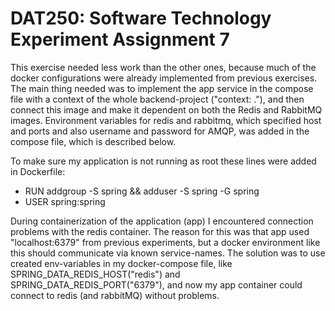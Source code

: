 # DAT250: Software Technology Experiment Assignment 7

This exercise needed less work than the other ones, because much of the docker configurations were already implemented 
from previous exercises.
The main thing needed was to implement the app service in the compose file with a context of the whole backend-project 
("context: ."), and then connect this image and make it dependent on both the Redis and RabbitMQ images.
Environment variables for redis and rabbitmq, which specified host and ports and also username and password for AMQP, was
added in the compose file, which is described below.

To make sure my application is not running as root these lines were added in Dockerfile:
- RUN addgroup -S spring && adduser -S spring -G spring
- USER spring:spring

During containerization of the application (app) I encountered connection problems with the redis container. The reason
for this was that app used "localhost:6379" from previous experiments, but a docker environment like
this should communicate via known service-names. The solution was to use created env-variables in my docker-compose 
file, like SPRING_DATA_REDIS_HOST("redis") and SPRING_DATA_REDIS_PORT("6379"), and now my app container could
connect to redis (and rabbitMQ) without problems. 

